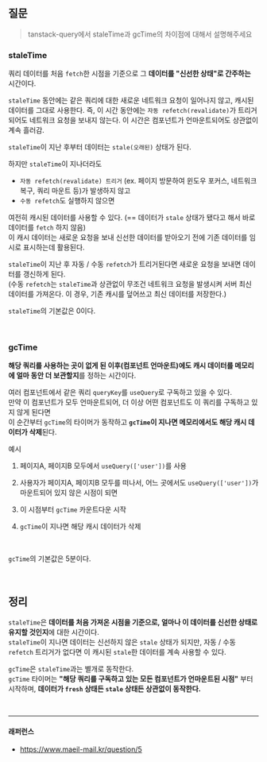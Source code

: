 ## 질문

> tanstack-query에서 staleTime과 gcTime의 차이점에 대해서 설명해주세요

### staleTime

쿼리 데이터를 처음 `fetch`한 시점을 기준으로 그 **데이터를 "신선한 상태"로 간주하는** 시간이다.

`staleTime` 동안에는 같은 쿼리에 대한 새로운 네트워크 요청이 일어나지 않고, 캐시된 데이터를 그대로 사용한다. 즉, 이 시간 동안에는 `자동 refetch(revalidate)`가 트리거 되어도 네트워크 요청을 보내지 않는다. 이 시간은 컴포넌트가 언마운트되어도 상관없이 계속 흘러감.

`staleTime`이 지난 후부터 데이터는 `stale(오래된)` 상태가 된다.

하지만 `staleTime`이 지나더라도

- `자동 refetch(revalidate) 트리거` (ex. 페이지 방문하여 윈도우 포커스, 네트워크 복구, 쿼리 마운트 등)가 발생하지 않고
- `수동 refetch`도 실행하지 않으면

여전히 캐시된 데이터를 사용할 수 있다. (== 데이터가 `stale` 상태가 됐다고 해서 바로 데이터를 `fetch` 하지 않음) <br>
이 캐시 데이터는 새로운 요청을 보내 신선한 데이터를 받아오기 전에 기존 데이터를 임시로 표시하는데 활용된다.

`staleTime`이 지난 후 자동 / 수동 `refetch`가 트리거된다면 새로운 요청을 보내면 데이터를 갱신하게 된다. <br>
(수동 `refetch`는 `staleTime`과 상관없이 무조건 네트워크 요청을 발생시켜 서버 최신 데이터를 가져온다. 이 경우, 기존 캐시를 덮어쓰고 최신 데이터를 저장한다.)

`staleTime`의 기본값은 0이다.

<br>

### gcTime

**해당 쿼리를 사용하는 곳이 없게 된 이후(컴포넌트 언마운트)에도 캐시 데이터를 메모리에 얼마 동안 더 보관할지**를 정하는 시간이다.

여러 컴포넌트에서 같은 쿼리 `queryKey`를 `useQuery`로 구독하고 있을 수 있다. <br>
만약 이 컴포넌트가 모두 언마운트되어, 더 이상 어떤 컴포넌트도 이 쿼리를 구독하고 있지 않게 된다면 <br>
이 순간부터 `gcTime`의 타이머가 동작하고 **`gcTime`이 지나면 메모리에서도 해당 캐시 데이터가 삭제**된다.

예시

1. 페이지A, 페이지B 모두에서 `useQuery(['user'])`를 사용

2. 사용자가 페이지A, 페이지B 모두를 떠나서, 어느 곳에서도 `useQuery(['user'])`가 마운트되어 있지 않은 시점이 되면

3. 이 시점부터 `gcTime` 카운트다운 시작

4. `gcTime`이 지나면 해당 캐시 데이터가 삭제

<br>

`gcTime`의 기본값은 5분이다.

<br>

## 정리

`staleTime`은 **데이터를 처음 가져온 시점을 기준으로, 얼마나 이 데이터를 신선한 상태로 유지할 것인지**에 대한 시간이다. <br>
`staleTime`이 지나면 데이터는 신선하지 않은 `stale` 상태가 되지만, 자동 / 수동 `refetch` 트리거가 없다면 이 캐시된 `stale`한 데이터를 계속 사용할 수 있다.

`gcTime`은 `staleTime`과는 별개로 동작한다. <br>
`gcTime` 타이머는 **"해당 쿼리를 구독하고 있는 모든 컴포넌트가 언마운트된 시점"** 부터 시작하며, **데이터가 `fresh` 상태든 `stale` 상태든 상관없이 동작한다.**

<br>

---

#### 래퍼런스

- https://www.maeil-mail.kr/question/5
